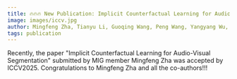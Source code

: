 ```yaml
---
title: 🔥🔥🔥 New Publication: Implicit Counterfactual Learning for Audio-Visual Segmentation
image: images/iccv.jpg
author: Mingfeng Zha, Tianyu Li, Guoqing Wang, Peng Wang, Yangyang Wu, Yang Yang, Hengtao Shen
tags: publication
---
```


Recently, the paper "Implicit Counterfactual Learning for Audio-Visual Segmentation" submitted by MIG member Mingfeng Zha was accepted by ICCV2025. Congratulations to Mingfeng Zha and all the co-authors!!!
